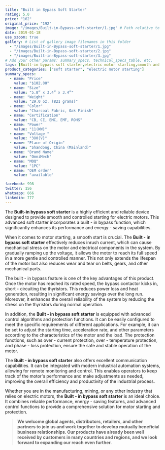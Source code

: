 ```yaml
---
title: "Built in Bypass Soft Starter"
rating: 5.0
price: "102"
original_price: "192"
image: "/images/Built-in-Bypass-soft-starter/1.jpg" # Path relative to the 'static' folder or use Hugo Pipes
date: 2019-01-18
use_xzoom: true
gallery: # List of gallery image filenames in this folder
  - "/images/Built-in-Bypass-soft-starter/1.jpg"
  - "/images/Built-in-Bypass-soft-starter/2.jpg"
  - "/images/Built-in-Bypass-soft-starter/3.jpg"
# Add your other params: summary_specs, technical_specs_table, etc.
tags: [Built-in bypass soft starter,electric motor starting,smooth and controlled start,energy-saving,advanced control algorithms,protection functions,communication capabilities,industrial automation,remote monitoring and control]
product_categories: ["soft starter", "electric motor starting"]
summary_specs:
  - name: "Price"
    value: "$102.00"
  - name: "Size"
    value: "5.8” x 3.4” x 3.4”"
  - name: "Weight"
    value: "29.0 oz. (821 grams)"
  - name: "Color"
    value: "Charcoal Fabric, Oak Finish"
  - name: "Certification"
    value: "CB, CE, EMC, EMF, ROHS"
  - name: "Power"
    value: "11(KW)"
  - name: "Voltage "
    value: "380(V)"
  - name: "Place of Origin"
    value: "Shandong, China (Mainland)"
  - name: "Brand Name"
    value: "OmniMech"
  - name: "MOQ"
    value: "1PC"
  - name: "OEM order"
    value: "available"

facebook: 998
twitter: 156
whatsapp: 666
linkedin: 777    
---
```


The **Built-in bypass soft starter** is a highly efficient and reliable device designed to provide smooth and controlled starting for electric motors. This advanced soft starter incorporates a built - in bypass function, which significantly enhances its performance and energy - saving capabilities.

When it comes to motor starting, a smooth start is crucial. The **Built - in bypass soft starter** effectively reduces inrush current, which can cause mechanical stress on the motor and electrical components in the system. By gradually ramping up the voltage, it allows the motor to reach its full speed in a more gentle and controlled manner. This not only extends the lifespan of the motor but also reduces wear and tear on belts, gears, and other mechanical parts.

The built - in bypass feature is one of the key advantages of this product. Once the motor has reached its rated speed, the bypass contactor kicks in, short - circuiting the thyristors. This reduces power loss and heat generation, resulting in significant energy savings over the long run. Moreover, it enhances the overall reliability of the system by reducing the stress on the thyristors during normal operation.

In addition, the **Built - in bypass soft starter** is equipped with advanced control algorithms and protection functions. It can be easily configured to meet the specific requirements of different applications. For example, it can be set to adjust the starting time, acceleration rate, and other parameters according to the characteristics of the motor and the load. The protection functions, such as over - current protection, over - temperature protection, and phase - loss protection, ensure the safe and stable operation of the motor.

The **Built - in bypass soft starter** also offers excellent communication capabilities. It can be integrated with modern industrial automation systems, allowing for remote monitoring and control. This enables operators to keep track of the motor's performance and make adjustments as needed, improving the overall efficiency and productivity of the industrial process.

Whether you are in the manufacturing, mining, or any other industry that relies on electric motors, the **Built - in bypass soft starter** is an ideal choice. It combines reliable performance, energy - saving features, and advanced control functions to provide a comprehensive solution for motor starting and protection.

> **We welcome global agents, distributors, retailers, and other partners to join us and work together to develop mutually beneficial business relationships. Our products have already been well received by customers in many countries and regions, and we look forward to expanding our reach even further.**

